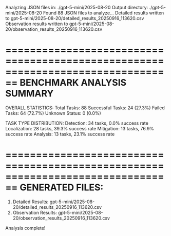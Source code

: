 Analyzing JSON files in: ./gpt-5-mini/2025-08-20
Output directory: ./gpt-5-mini/2025-08-20
Found 88 JSON files to analyze...
Detailed results written to gpt-5-mini/2025-08-20/detailed_results_20250916_113620.csv
Observation results written to gpt-5-mini/2025-08-20/observation_results_20250916_113620.csv

================================================================================
BENCHMARK ANALYSIS SUMMARY
================================================================================

OVERALL STATISTICS:
Total Tasks: 88
Successful Tasks: 24 (27.3%)
Failed Tasks: 64 (72.7%)
Unknown Status: 0 (0.0%)

TASK TYPE DISTRIBUTION:
Detection: 34 tasks, 0.0% success rate
Localization: 28 tasks, 39.3% success rate
Mitigation: 13 tasks, 76.9% success rate
Analysis: 13 tasks, 23.1% success rate

================================================================================
GENERATED FILES:
================================================================================
1. Detailed Results: gpt-5-mini/2025-08-20/detailed_results_20250916_113620.csv
2. Observation Results: gpt-5-mini/2025-08-20/observation_results_20250916_113620.csv

Analysis complete!